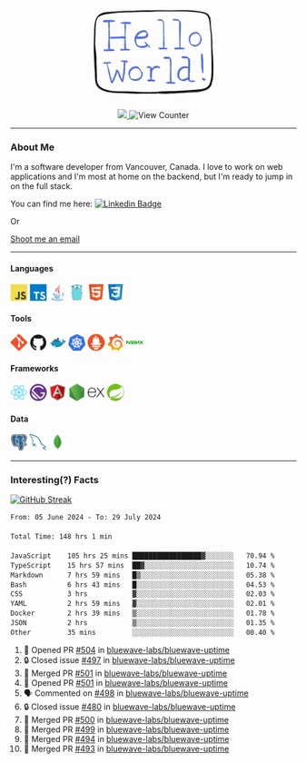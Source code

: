 <div align="center">
    <img src="./img/hello_world.webp" height="200px" width="">
    <div>
        <a href="https://www.linkedin.com/in/ajhollid">
            <img src="https://img.shields.io/badge/LinkedIn-blue"/>
        </a>
        <img src="https://komarev.com/ghpvc/?username=ajhollid&color=yellow" alt="View Counter">
    </div>
</div>

---

### About Me

I'm a software developer from Vancouver, Canada. I love to work on web applications and I'm most at home on the backend, but I'm ready to jump in on the full stack.

You can find me here: [![Linkedin Badge](https://img.shields.io/badge/-ajhollid-blue?style=flat&logo=Linkedin&logoColor=white)](https://www.linkedin.com/in/ajhollid)

Or

[Shoot me an email](mailto:ajhollid@gmail.com)

---

#### Languages

<div>
    <img src="./img/devicons/javascript-original.svg" width=30 height=30 alt="JavaScript">
    <img src="/img/devicons/typescript-original.svg" width=30 height=30 alt="TypeScript">
    <img src="./img/devicons/java-original.svg" width=30 height=30 alt="Java">
    <img src="./img/devicons/go-original.svg" width=30 height=30 alt="Golang">
    <img src="./img/devicons/html5-original.svg" width=30 height=30 alt="HTML 5">
    <img src="./img/devicons/css3-original.svg" width=30 height=30 alt="CSS 3">
</div>

#### Tools

<div>
    <img src="./img/devicons/git-original.svg" width=30 height=30 alt="Git">
    <img src="./img/devicons/github-original.svg" width=30 height=30 alt="Github">
    <img src="./img/devicons/docker-original.svg" width=30 
    height=30 alt="Docker">
    <img src="./img/devicons/kubernetes-original.svg" width=30 height=30 alt="K8">
    <img src="./img/devicons/prometheus-original.svg" width=30 height=30 alt="Prometheus">
    <img src="./img/devicons/grafana-original.svg" width=30 height=30 alt="Grafana">
    <img src="./img/devicons/nginx-original.svg" width=30 height=30 alt="Nginx">
</div>

#### Frameworks

<div>
    <img src="./img/devicons/react-original.svg" width=30 height=30 alt="React">
    <img src="./img/devicons/gatsby-original.svg" width=30 height=30 alt="Gatsby">
    <img src="./img/devicons/angularjs-original.svg" width=30 height=30 alt="AngularJS">
    <img src="./img/devicons/nodejs-original.svg" width=30 height=30 alt="NodeJS">
    <img src="./img/devicons/express-original.svg" width=30 height=30 alt="Express">
    <img src="./img/devicons/spring-original.svg" width=30 height=30 alt="Spring">
</div>

#### Data

<div>
    <img src="./img/devicons/postgresql-original.svg" width=30 height=30 alt="Postgresql">
    <img src="./img/devicons/mysql-original.svg" width=30 height=30 alt="Mysql">
    <img src="./img/devicons/mongodb-original.svg" width=30 height=30 alt="MongoDB">
</div>

---

### Interesting(?) Facts

[![GitHub Streak](http://github-readme-streak-stats.herokuapp.com?user=ajhollid)](https://git.io/streak-stats)

 <!--START_SECTION:waka-->

```txt
From: 05 June 2024 - To: 29 July 2024

Total Time: 148 hrs 1 min

JavaScript    105 hrs 25 mins █████████████████▓░░░░░░░   70.94 %
TypeScript    15 hrs 57 mins  ██▓░░░░░░░░░░░░░░░░░░░░░░   10.74 %
Markdown      7 hrs 59 mins   █▒░░░░░░░░░░░░░░░░░░░░░░░   05.38 %
Bash          6 hrs 43 mins   █░░░░░░░░░░░░░░░░░░░░░░░░   04.53 %
CSS           3 hrs           ▓░░░░░░░░░░░░░░░░░░░░░░░░   02.03 %
YAML          2 hrs 59 mins   ▓░░░░░░░░░░░░░░░░░░░░░░░░   02.01 %
Docker        2 hrs 39 mins   ▒░░░░░░░░░░░░░░░░░░░░░░░░   01.78 %
JSON          2 hrs           ▒░░░░░░░░░░░░░░░░░░░░░░░░   01.35 %
Other         35 mins         ░░░░░░░░░░░░░░░░░░░░░░░░░   00.40 %
```

<!--END_SECTION:waka-->


<!--START_SECTION:activity-->
1. 💪 Opened PR [#504](https://github.com/bluewave-labs/bluewave-uptime/pull/504) in [bluewave-labs/bluewave-uptime](https://github.com/bluewave-labs/bluewave-uptime)
2. 🔒 Closed issue [#497](https://github.com/bluewave-labs/bluewave-uptime/issues/497) in [bluewave-labs/bluewave-uptime](https://github.com/bluewave-labs/bluewave-uptime)
3. 🎉 Merged PR [#501](https://github.com/bluewave-labs/bluewave-uptime/pull/501) in [bluewave-labs/bluewave-uptime](https://github.com/bluewave-labs/bluewave-uptime)
4. 💪 Opened PR [#501](https://github.com/bluewave-labs/bluewave-uptime/pull/501) in [bluewave-labs/bluewave-uptime](https://github.com/bluewave-labs/bluewave-uptime)
5. 🗣 Commented on [#498](https://github.com/bluewave-labs/bluewave-uptime/issues/498#issuecomment-2260802958) in [bluewave-labs/bluewave-uptime](https://github.com/bluewave-labs/bluewave-uptime)
6. 🔒 Closed issue [#480](https://github.com/bluewave-labs/bluewave-uptime/issues/480) in [bluewave-labs/bluewave-uptime](https://github.com/bluewave-labs/bluewave-uptime)
7. 🎉 Merged PR [#500](https://github.com/bluewave-labs/bluewave-uptime/pull/500) in [bluewave-labs/bluewave-uptime](https://github.com/bluewave-labs/bluewave-uptime)
8. 🎉 Merged PR [#499](https://github.com/bluewave-labs/bluewave-uptime/pull/499) in [bluewave-labs/bluewave-uptime](https://github.com/bluewave-labs/bluewave-uptime)
9. 🎉 Merged PR [#494](https://github.com/bluewave-labs/bluewave-uptime/pull/494) in [bluewave-labs/bluewave-uptime](https://github.com/bluewave-labs/bluewave-uptime)
10. 🎉 Merged PR [#493](https://github.com/bluewave-labs/bluewave-uptime/pull/493) in [bluewave-labs/bluewave-uptime](https://github.com/bluewave-labs/bluewave-uptime)
<!--END_SECTION:activity-->
